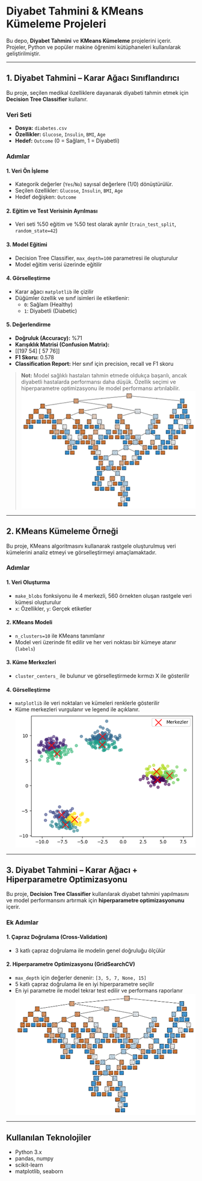 # Diyabet Tahmini & KMeans Kümeleme Projeleri

Bu depo, **Diyabet Tahmini** ve **KMeans Kümeleme** projelerini içerir.  
Projeler, Python ve popüler makine öğrenimi kütüphaneleri kullanılarak geliştirilmiştir.

---

## 1. Diyabet Tahmini – Karar Ağacı Sınıflandırıcı

Bu proje, seçilen medikal özelliklere dayanarak diyabeti tahmin etmek için **Decision Tree Classifier** kullanır.

### Veri Seti
- **Dosya:** `diabetes.csv`  
- **Özellikler:** `Glucose`, `Insulin`, `BMI`, `Age`  
- **Hedef:** `Outcome` (0 = Sağlam, 1 = Diyabetli)

### Adımlar

#### 1. Veri Ön İşleme
- Kategorik değerler (`Yes`/`No`) sayısal değerlere (1/0) dönüştürülür.  
- Seçilen özellikler: `Glucose`, `Insulin`, `BMI`, `Age`  
- Hedef değişken: `Outcome`

#### 2. Eğitim ve Test Verisinin Ayrılması
- Veri seti %50 eğitim ve %50 test olarak ayrılır (`train_test_split`, `random_state=42`)

#### 3. Model Eğitimi
- Decision Tree Classifier, `max_depth=100` parametresi ile oluşturulur  
- Model eğitim verisi üzerinde eğitilir

#### 4. Görselleştirme
- Karar ağacı `matplotlib` ile çizilir  
- Düğümler özellik ve sınıf isimleri ile etiketlenir:
  - `0`: Sağlam (Healthy)  
  - `1`: Diyabetli (Diabetic)

#### 5. Değerlendirme
- **Doğruluk (Accuracy):** %71  
- **Karışıklık Matrisi (Confusion Matrix):**
- [[197 54]
[ 57 76]]
- **F1 Skoru:** 0.578  
- **Classification Report:** Her sınıf için precision, recall ve F1 skoru

> **Not:** Model sağlıklı hastaları tahmin etmede oldukça başarılı, ancak diyabetli hastalarda performansı daha düşük. Özellik seçimi ve hiperparametre optimizasyonu ile model performansı artırılabilir.
![Karar Ağacı](decision_tree_plot.png)

---

## 2. KMeans Kümeleme Örneği

Bu proje, KMeans algoritmasını kullanarak rastgele oluşturulmuş veri kümelerini analiz etmeyi ve görselleştirmeyi amaçlamaktadır.

### Adımlar

#### 1. Veri Oluşturma
- `make_blobs` fonksiyonu ile 4 merkezli, 560 örnekten oluşan rastgele veri kümesi oluşturulur  
- `x`: Özellikler, `y`: Gerçek etiketler

#### 2. KMeans Modeli
- `n_clusters=10` ile KMeans tanımlanır  
- Model veri üzerinde fit edilir ve her veri noktası bir kümeye atanır (`labels`)

#### 3. Küme Merkezleri
- `cluster_centers_` ile bulunur ve görselleştirmede kırmızı X ile gösterilir

#### 4. Görselleştirme
- `matplotlib` ile veri noktaları ve kümeleri renklerle gösterilir  
- Küme merkezleri vurgulanır ve legend ile açıklanır.
 ![KMeans Kümeleme](kmeans_plot.png)

---

## 3. Diyabet Tahmini – Karar Ağacı + Hiperparametre Optimizasyonu

Bu proje, **Decision Tree Classifier** kullanılarak diyabet tahmini yapılmasını ve model performansını artırmak için **hiperparametre optimizasyonunu** içerir.

### Ek Adımlar

#### 1. Çapraz Doğrulama (Cross-Validation)
- 3 katlı çapraz doğrulama ile modelin genel doğruluğu ölçülür

#### 2. Hiperparametre Optimizasyonu (GridSearchCV)
- `max_depth` için değerler denenir: `[3, 5, 7, None, 15]`  
- 5 katlı çapraz doğrulama ile en iyi hiperparametre seçilir  
- En iyi parametre ile model tekrar test edilir ve performans raporlanır
![Karar Ağacı](decision_tree_plot.png)
---

## Kullanılan Teknolojiler
- Python 3.x  
- pandas, numpy  
- scikit-learn  
- matplotlib, seaborn

